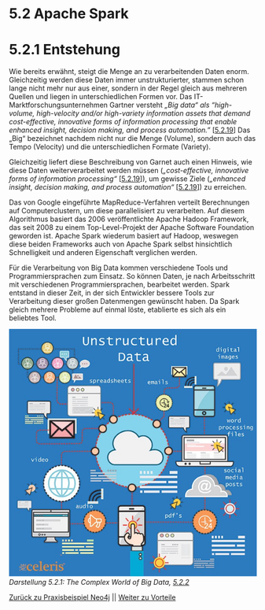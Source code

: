 # 5.2 Apache Spark

# 5.2.1 Entstehung

Wie bereits erwähnt, steigt die Menge an zu verarbeitenden Daten enorm. Gleichzeitig werden diese Daten immer unstrukturierter, stammen schon lange nicht mehr nur aus einer, sondern in der Regel gleich aus mehreren Quellen und liegen in unterschiedlichen Formen vor. Das IT-Marktforschungsunternehmen Gartner versteht _„Big data“ als “high-volume, high-velocity and/or high-variety information assets that demand cost-effective, innovative forms of information processing that enable enhanced insight, decision making, and process automation.”_ [[5.2.19](https://www.gartner.com/en/information-technology/glossary/big-data)] Das „Big“ bezeichnet nachdem nicht nur die Menge (Volume), sondern auch das Tempo (Velocity) und die unterschiedlichen Formate (Variety).

Gleichzeitig liefert diese Beschreibung von Garnet auch einen Hinweis, wie diese Daten weiterverarbeitet werden müssen (_„cost-effective, innovative forms of information processing“_ [[5.2.19](https://www.gartner.com/en/information-technology/glossary/big-data)]), um gewisse Ziele (_„enhanced insight, decision making, and process automation“_ [[5.2.19](https://www.gartner.com/en/information-technology/glossary/big-data)]) zu erreichen.

Das von Google eingeführte MapReduce-Verfahren verteilt Berechnungen auf Computerclustern, um diese parallelisiert zu verarbeiten. Auf diesem Algorithmus basiert das 2006 veröffentlichte Apache Hadoop Framework, das seit 2008 zu einem Top-Level-Projekt der Apache Software Foundation geworden ist. Apache Spark wiederum basiert auf Hadoop, weswegen diese beiden Frameworks auch von Apache Spark selbst hinsichtlich Schnelligkeit und anderen Eigenschaft verglichen werden.

Für die Verarbeitung von Big Data kommen verschiedene Tools und Programmiersprachen zum Einsatz. So können Daten, je nach Arbeitsschritt mit verschiedenen Programmiersprachen, bearbeitet werden. Spark entstand in dieser Zeit, in der sich Entwickler bessere Tools zur Verarbeitung dieser großen Datenmengen gewünscht haben. Da Spark gleich mehrere Probleme auf einmal löste, etablierte es sich als ein beliebtes Tool.

![The Complex World of Big Data](../images/5_4.jpg)<br>
*Darstellung 5.2.1: The Complex World of Big Data, [5.2.2](https://towardsdatascience.com/a-beginners-guide-to-apache-spark-ff301cb4cd92)*

[Zurück zu Praxisbeispiel Neo4j](../Datenbanktechnologien/Neo4j-Example.md) || [Weiter zu Vorteile](./5_2_2_Vorteile.md)
